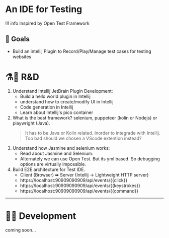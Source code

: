 # An IDE for Testing

!!! info
    Inspired by Open Test Framework

## 🎯 Goals
- Build an intellij Plugin to Record/Play/Manage test cases for testing websites

# ⚗🧪 R&D 
1. Understand Intellij JetBrain Plugin Development: 
    - Build a hello world plugin in Intellij
    - understand how to create/modify UI in Intellij
    - Code generation in Intellij
    - Learn about Intellij's pico container
2.  What is the best framework? selenium, puppeteer (kolin or Nodejs) or playwright (Java).
    > It has to be Java or Kolin related. Inorder to integrade with Intellij. Too bad should we chosen a VScode extention instead?
3.  Understand how Jasmine and selenium works:
    - Read about Jasmine and Selenium.
    - Alternately we can use Open Test. But its yml based. So debugging options are virtually impossible.
4. Build E2E architecture for Test IDE.  
    - Client (Browser) ➡ Server (Intellij -> Lightweight HTTP server)
    - https://localhost:90909090909/api/events/{{click}}
    - https://localhost:90909090909/api/events/{{keystrokes}}
    - https://localhost:90909090909/api/events/{{command}}
    
----

# 👩‍💻 Development

coming soon...

